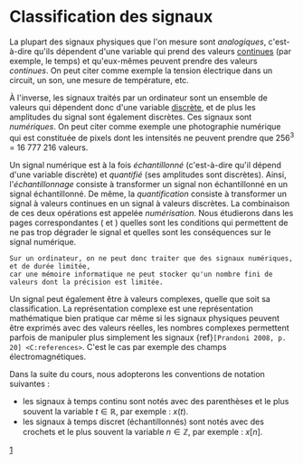 # Classification des signaux

La plupart des signaux physiques que l'on mesure sont _analogiques_,
c'est-à-dire qu'ils dépendent d'une variable qui prend des valeurs
[continues](http://www.educatim.fr/tq/co/Module_TQ_web/co/variable_continue.html)
(par exemple, le temps) et qu'eux-mêmes peuvent prendre des valeurs _continues_.
On peut citer comme exemple la tension électrique dans un circuit, un son,
une mesure de température, etc.

À l'inverse, les signaux traités par un ordinateur sont un ensemble de valeurs qui dépendent donc
d'une variable [discrète](http://www.educatim.fr/tq/co/Module_TQ_web/co/variable_discrete.html),
et de plus les amplitudes du signal sont également discrètes.
Ces signaux sont _numériques_.
On peut citer comme exemple une photographie numérique qui est constituée de pixels
dont les intensités ne peuvent prendre que 256<sup>3</sup> = 16&nbsp;777&nbsp;216 valeurs.

Un signal numérique est à la fois _échantillonné_
(c'est-à-dire qu'il dépend d'une variable discrète) et _quantifié_ (ses amplitudes sont discrètes).
Ainsi, l'_échantillonnage_ consiste à transformer un signal non échantillonné en un signal échantillonné.
De même, la _quantification_ consiste à transformer un signal à valeurs continues
en un signal à valeurs discrètes.
La combinaison de ces deux opérations est appelée _numérisation_.
Nous étudierons dans les pages correspondantes ([](P:echantillonnage) et [](P:quantification))
quelles sont les conditions qui permettent de ne pas trop dégrader le signal
et quelles sont les conséquences sur le signal numérique.

```{admonition} Remarque
Sur un ordinateur, on ne peut donc traiter que des signaux numériques, et de durée limitée,
car une mémoire informatique ne peut stocker qu'un nombre fini de valeurs dont la précision est limitée.
```

Un signal peut également être à valeurs complexes, quelle que soit sa classification.
La représentation complexe est une représentation mathématique bien pratique
car même si les signaux physiques peuvent être exprimés avec des valeurs réelles,
les nombres complexes permettent parfois de manipuler plus simplement les signaux
{ref}`[Prandoni 2008, p. 20] <C:references>`.
C'est le cas par exemple des champs électromagnétiques.

Dans la suite du cours, nous adopterons les conventions de notation suivantes :
* les signaux à temps continu sont notés avec des parenthèses
  et le plus souvent la variable $t\in\mathbb{R}$, par exemple : $x(t)$.
* les signaux à temps discret (échantillonnés) sont notés avec des crochets
  et le plus souvent la variable $n\in\mathbb{Z}$, par exemple : $x[n]$.

<a class="exercise btn btn-light" href="td.html#exercice-1" role="button">1</a>